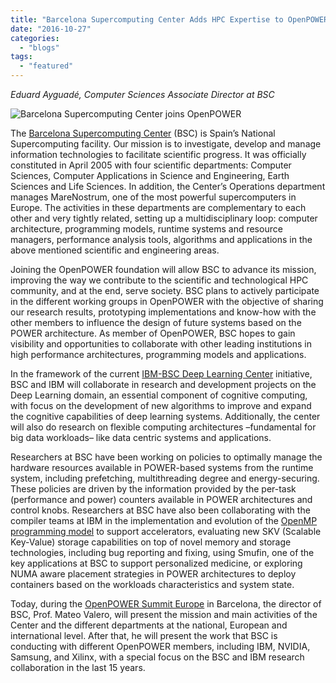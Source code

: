 ```yaml
---
title: "Barcelona Supercomputing Center Adds HPC Expertise to OpenPOWER"
date: "2016-10-27"
categories: 
  - "blogs"
tags: 
  - "featured"
---
```


_Eduard Ayguadé, Computer Sciences Associate Director at BSC_

![Barcelona Supercomputing Center joins OpenPOWER](images/BSC-blue-large-1024x255.jpg)

The [Barcelona Supercomputing Center](https://www.bsc.es/) (BSC) is Spain’s National Supercomputing facility. Our mission is to investigate, develop and manage information technologies to facilitate scientific progress. It was officially constituted in April 2005 with four scientific departments: Computer Sciences, Computer Applications in Science and Engineering, Earth Sciences and Life Sciences. In addition, the Center’s Operations department manages MareNostrum, one of the most powerful supercomputers in Europe. The activities in these departments are complementary to each other and very tightly related, setting up a multidisciplinary loop: computer architecture, programming models, runtime systems and resource managers, performance analysis tools, algorithms and applications in the above mentioned scientific and engineering areas.

Joining the OpenPOWER foundation will allow BSC to advance its mission, improving the way we contribute to the scientific and technological HPC community, and at the end, serve society. BSC plans to actively participate in the different working groups in OpenPOWER with the objective of sharing our research results, prototyping implementations and know-how with the other members to influence the design of future systems based on the POWER architecture. As member of OpenPOWER, BSC hopes to gain visibility and opportunities to collaborate with other leading institutions in high performance architectures, programming models and applications.

In the framework of the current [IBM-BSC Deep Learning Center](https://www.bsc.es/news/bsc-news/bsc-and-ibm-research-deep-learning-center-boost-cognitive-computing) initiative, BSC and IBM will collaborate in research and development projects on the Deep Learning domain, an essential component of cognitive computing, with focus on the development of new algorithms to improve and expand the cognitive capabilities of deep learning systems. Additionally, the center will also do research on flexible computing architectures –fundamental for big data workloads– like data centric systems and applications.

Researchers at BSC have been working on policies to optimally manage the hardware resources available in POWER-based systems from the runtime system, including prefetching, multithreading degree and energy-securing. These policies are driven by the information provided by the per-task (performance and power) counters available in POWER architectures and control knobs. Researchers at BSC have also been collaborating with the compiler teams at IBM in the implementation and evolution of the [OpenMP programming model](https://www.ibm.com/developerworks/community/groups/service/html/communitystart?communityUuid=8e0d7b52-b996-424b-bb33-345205594e0d) to support accelerators, evaluating new SKV (Scalable Key-Value) storage capabilities on top of novel memory and storage technologies, including bug reporting and fixing, using Smufin, one of the key applications at BSC to support personalized medicine, or exploring NUMA aware placement strategies in POWER architectures to deploy containers based on the workloads characteristics and system state.

Today, during the [OpenPOWER Summit Europe](https://openpowerfoundation.org/openpower-summit-europe/) in Barcelona, the director of BSC, Prof. Mateo Valero, will present the mission and main activities of the Center and the different departments at the national, European and international level. After that, he will present the work that BSC is conducting with different OpenPOWER members, including IBM, NVIDIA, Samsung, and Xilinx, with a special focus on the BSC and IBM research collaboration in the last 15 years.
